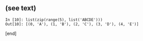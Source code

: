 ## (see text)

    In [10]: list(zip(range(5), list('ABCDE')))
    Out[10]: [(0, 'A'), (1, 'B'), (2, 'C'), (3, 'D'), (4, 'E')]

[end]
